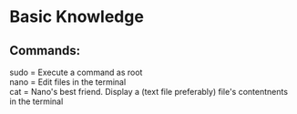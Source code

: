 <h1>Basic Knowledge</h1>
<h2>Commands:</h2>
sudo = Execute a command as root<br>
nano = Edit files in the terminal<br>
cat = Nano's best friend. Display a (text file preferably) file's contentnents in the terminal<br>
